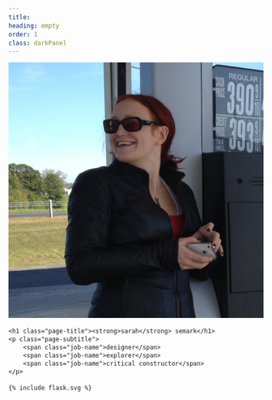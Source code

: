 ```yaml
---
title: 
heading: empty
order: 1
class: darkPanel
---
```


 <div class="header">
	<img src="/assets/img/s.jpg" class="sarahface" alt="Me.">

	<h1 class="page-title"><strong>sarah</strong> semark</h1>
	<p class="page-subtitle">
		<span class="job-name">designer</span>
		<span class="job-name">explorer</span>
		<span class="job-name">critical constructor</span>
	</p>

	{% include flask.svg %}
</div>

